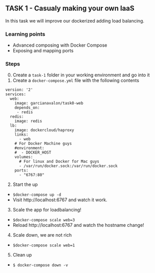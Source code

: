 ## TASK 1 - Casualy making your own IaaS
In this task we will improve our dockerized adding load balancing.

### Learning points
- Advanced composing with Docker Compose
- Exposing and mapping ports

### Steps
0. Create a `task-1` folder in your working environment and go into it
1. Create a `docker-compose.yml` file with the following contents
```
version: '2'
services:
  web:
    image: garcianavalon/task0-web
    depends_on:
     - redis
  redis:
    image: redis
  lb:
    image: dockercloud/haproxy
    links:
      - web
    # For Docker Machine guys
    #environment:
    #  - DOCKER_HOST
    volumes:
      # For linux and Docker for Mac guys
      - /var/run/docker.sock:/var/run/docker.sock
    ports:
      - "6767:80"
```

2. Start the up
- `$docker-compose up -d`
- Visit http://localhost:6767 and watch it work.

3. Scale the app for loadbalancing!
- `$docker-compose scale web=3`
- Reload http://localhost:6767 and watch the hostname change!

4. Scale down, we are not rich
- `$docker-compose scale web=1`

5. Clean up
- `$ docker-compose down -v`
